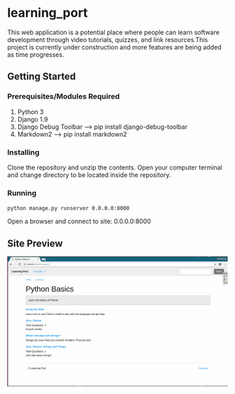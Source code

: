 # learning_port

This web application is a potential place where people can learn software development through video tutorials, quizzes, and link resources.This project is currently under construction and more features are being added as time progresses.

## Getting Started

### Prerequisites/Modules Required

1. Python 3
2. Django 1.9
3. Django Debug Toolbar --> pip install django-debug-toolbar
4. Markdown2  --> pip install markdown2

### Installing

Clone the repository and unzip the contents. Open your computer terminal and change directory to be located inside the repository.

### Running

```
python manage.py runserver 0.0.0.0:8000
```
Open a browser and connect to  site: 0.0.0.0:8000

## Site Preview
![alt text](https://github.com/glennsvel90/learning_port/blob/added_tf_button/website%20preview.PNG "site preview")
